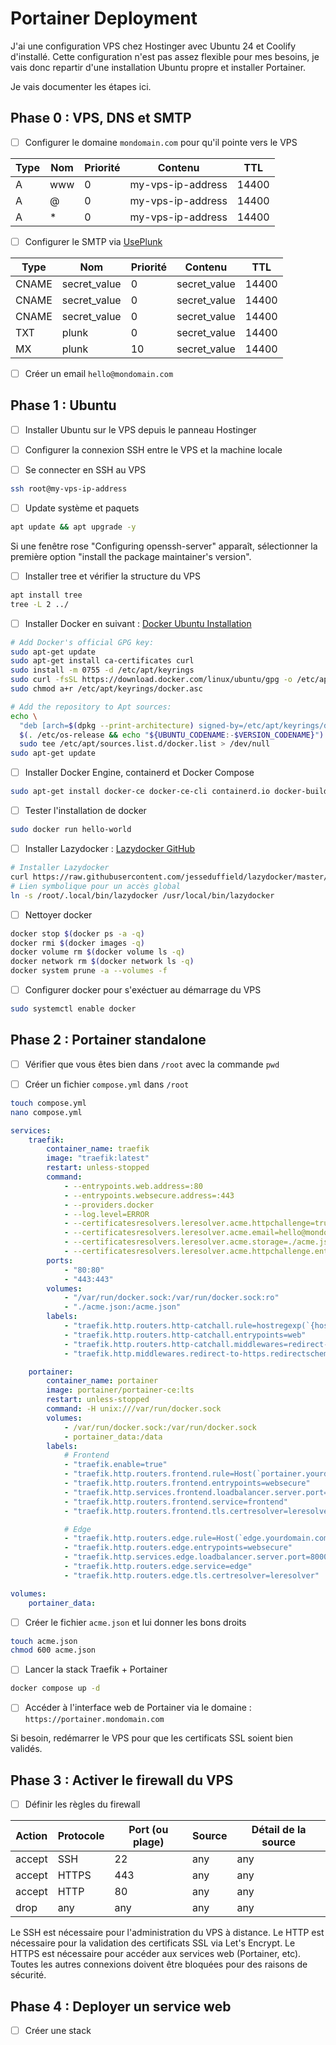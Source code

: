 # Portainer Deployment

J'ai une configuration VPS chez Hostinger avec Ubuntu 24 et Coolify d'installé.
Cette configuration n'est pas assez flexible pour mes besoins, je vais donc repartir d'une installation Ubuntu propre et installer Portainer.

Je vais documenter les étapes ici.

## Phase 0 : VPS, DNS et SMTP

-   [ ] Configurer le domaine `mondomain.com` pour qu'il pointe vers le VPS

| Type | Nom | Priorité | Contenu           | TTL   |
| ---- | --- | -------- | ----------------- | ----- |
| A    | www | 0        | my-vps-ip-address | 14400 |
| A    | @   | 0        | my-vps-ip-address | 14400 |
| A    | \*  | 0        | my-vps-ip-address | 14400 |

-   [ ] Configurer le SMTP via [UsePlunk](https://useplunk.com)

| Type  | Nom          | Priorité | Contenu      | TTL   |
| ----- | ------------ | -------- | ------------ | ----- |
| CNAME | secret_value | 0        | secret_value | 14400 |
| CNAME | secret_value | 0        | secret_value | 14400 |
| CNAME | secret_value | 0        | secret_value | 14400 |
| TXT   | plunk        | 0        | secret_value | 14400 |
| MX    | plunk        | 10       | secret_value | 14400 |

-   [ ] Créer un email `hello@mondomain.com`

## Phase 1 : Ubuntu

-   [ ] Installer Ubuntu sur le VPS depuis le panneau Hostinger

-   [ ] Configurer la connexion SSH entre le VPS et la machine locale

-   [ ] Se connecter en SSH au VPS

```bash
ssh root@my-vps-ip-address
```

-   [ ] Update système et paquets

```bash
apt update && apt upgrade -y
```

Si une fenêtre rose "Configuring openssh-server" apparaît,
sélectionner la première option "install the package maintainer's version".

-   [ ] Installer tree et vérifier la structure du VPS

```bash
apt install tree
tree -L 2 ../
```

-   [ ] Installer Docker en suivant : [Docker Ubuntu Installation](https://docs.docker.com/engine/install/ubuntu/#install-using-the-repository)

```bash
# Add Docker's official GPG key:
sudo apt-get update
sudo apt-get install ca-certificates curl
sudo install -m 0755 -d /etc/apt/keyrings
sudo curl -fsSL https://download.docker.com/linux/ubuntu/gpg -o /etc/apt/keyrings/docker.asc
sudo chmod a+r /etc/apt/keyrings/docker.asc

# Add the repository to Apt sources:
echo \
  "deb [arch=$(dpkg --print-architecture) signed-by=/etc/apt/keyrings/docker.asc] https://download.docker.com/linux/ubuntu \
  $(. /etc/os-release && echo "${UBUNTU_CODENAME:-$VERSION_CODENAME}") stable" | \
  sudo tee /etc/apt/sources.list.d/docker.list > /dev/null
sudo apt-get update
```

-   [ ] Installer Docker Engine, containerd et Docker Compose

```bash
sudo apt-get install docker-ce docker-ce-cli containerd.io docker-buildx-plugin docker-compose-plugin -y
```

-   [ ] Tester l'installation de docker

```bash
sudo docker run hello-world
```

-   [ ] Installer Lazydocker : [Lazydocker GitHub](https://github.com/jesseduffield/lazydocker)

```bash
# Installer Lazydocker
curl https://raw.githubusercontent.com/jesseduffield/lazydocker/master/scripts/install_update_linux.sh | bash
# Lien symbolique pour un accès global
ln -s /root/.local/bin/lazydocker /usr/local/bin/lazydocker
```

-   [ ] Nettoyer docker

```bash
docker stop $(docker ps -a -q)
docker rmi $(docker images -q)
docker volume rm $(docker volume ls -q)
docker network rm $(docker network ls -q)
docker system prune -a --volumes -f
```

-   [ ] Configurer docker pour s'exéctuer au démarrage du VPS

```bash
sudo systemctl enable docker
```

## Phase 2 : Portainer standalone

-   [ ] Vérifier que vous êtes bien dans `/root` avec la commande `pwd`

-   [ ] Créer un fichier `compose.yml` dans `/root`

```bash
touch compose.yml
nano compose.yml
```

```yml
services:
    traefik:
        container_name: traefik
        image: "traefik:latest"
        restart: unless-stopped
        command:
            - --entrypoints.web.address=:80
            - --entrypoints.websecure.address=:443
            - --providers.docker
            - --log.level=ERROR
            - --certificatesresolvers.leresolver.acme.httpchallenge=true
            - --certificatesresolvers.leresolver.acme.email=hello@mondomain.com # Update with your email (Let's Encrypt and SSL certs)
            - --certificatesresolvers.leresolver.acme.storage=./acme.json
            - --certificatesresolvers.leresolver.acme.httpchallenge.entrypoint=web
        ports:
            - "80:80"
            - "443:443"
        volumes:
            - "/var/run/docker.sock:/var/run/docker.sock:ro"
            - "./acme.json:/acme.json"
        labels:
            - "traefik.http.routers.http-catchall.rule=hostregexp(`{host:.+}`)"
            - "traefik.http.routers.http-catchall.entrypoints=web"
            - "traefik.http.routers.http-catchall.middlewares=redirect-to-https"
            - "traefik.http.middlewares.redirect-to-https.redirectscheme.scheme=https"

    portainer:
        container_name: portainer
        image: portainer/portainer-ce:lts
        restart: unless-stopped
        command: -H unix:///var/run/docker.sock
        volumes:
            - /var/run/docker.sock:/var/run/docker.sock
            - portainer_data:/data
        labels:
            # Frontend
            - "traefik.enable=true"
            - "traefik.http.routers.frontend.rule=Host(`portainer.yourdomain.com`)" # Update with your domain
            - "traefik.http.routers.frontend.entrypoints=websecure"
            - "traefik.http.services.frontend.loadbalancer.server.port=9000"
            - "traefik.http.routers.frontend.service=frontend"
            - "traefik.http.routers.frontend.tls.certresolver=leresolver"

            # Edge
            - "traefik.http.routers.edge.rule=Host(`edge.yourdomain.com`)" # Update with your domain
            - "traefik.http.routers.edge.entrypoints=websecure"
            - "traefik.http.services.edge.loadbalancer.server.port=8000"
            - "traefik.http.routers.edge.service=edge"
            - "traefik.http.routers.edge.tls.certresolver=leresolver"

volumes:
    portainer_data:
```

-   [ ] Créer le fichier `acme.json` et lui donner les bons droits

```bash
touch acme.json
chmod 600 acme.json
```

-   [ ] Lancer la stack Traefik + Portainer

```bash
docker compose up -d
```

-   [ ] Accéder à l'interface web de Portainer via le domaine : `https://portainer.mondomain.com`

Si besoin, redémarrer le VPS pour que les certificats SSL soient bien validés.

## Phase 3 : Activer le firewall du VPS

-   [ ] Définir les règles du firewall

| Action | Protocole | Port (ou plage) | Source | Détail de la source |
| ------ | --------- | --------------- | ------ | ------------------- |
| accept | SSH       | 22              | any    | any                 |
| accept | HTTPS     | 443             | any    | any                 |
| accept | HTTP      | 80              | any    | any                 |
| drop   | any       | any             | any    | any                 |

Le SSH est nécessaire pour l'administration du VPS à distance.
Le HTTP est nécessaire pour la validation des certificats SSL via Let's Encrypt.
Le HTTPS est nécessaire pour accéder aux services web (Portainer, etc).
Toutes les autres connexions doivent être bloquées pour des raisons de sécurité.

## Phase 4 : Deployer un service web

-   [ ] Créer une stack
